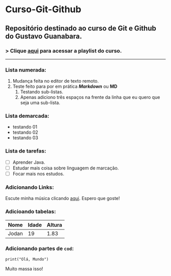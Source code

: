 # Curso-Git-Github
## Repositório destinado ao curso de Git e Github do Gustavo Guanabara.
 ### > Clique [aqui](https://www.youtube.com/watch?v=xEKo29OWILE&list=PLHz_AreHm4dm7ZULPAmadvNhH6vk9oNZA) para acessar a playlist do curso.
***
### Lista numerada:
1. Mudança feita no editor de texto remoto.
2. Teste feito para por em prática __*Markdown*__ ou **MD**
   1. Testando sub-listas.
   2. Apenas adiciono três espaços na frente da linha que eu quero que   seja uma sub-lista.
### Lista demarcada:
* testando 01
* testando 02
* testando 03
### Lista de tarefas:
- [ ] Aprender Java.
- [ ] Estudar mais coisa sobre linguagem de marcação.
- [ ] Focar mais nos estudos.
### Adicionando Links:
Escute minha música clicando [aqui](https://www.youtube.com/watch?v=F-8W5e71p0o). Espero que goste!
### Adicioando tabelas:
Nome | Idade | Altura
---|---|---
Jodan | 19 | 1.83
### Adicionando partes de `cod`:
```
print("Olá, Mundo")
```
Muito massa isso!













